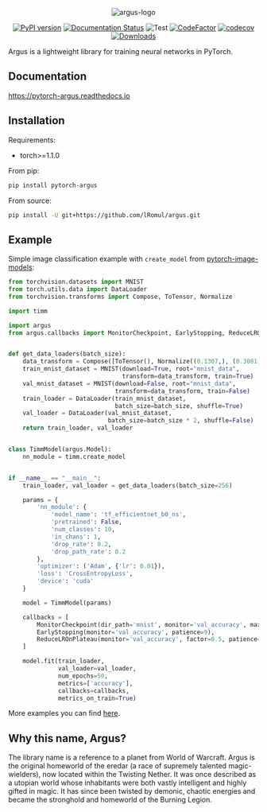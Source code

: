 <div align="center">

![argus-logo](https://raw.githubusercontent.com/lRomul/argus/master/assets/logo/argus_logo_white.png)

[![PyPI version](https://badge.fury.io/py/pytorch-argus.svg)](https://badge.fury.io/py/pytorch-argus)
[![Documentation Status](https://readthedocs.org/projects/pytorch-argus/badge/?version=latest)](https://pytorch-argus.readthedocs.io/en/latest/?badge=latest)
![Test](https://github.com/lRomul/argus/workflows/Test/badge.svg)
[![CodeFactor](https://www.codefactor.io/repository/github/lromul/argus/badge)](https://www.codefactor.io/repository/github/lromul/argus)
[![codecov](https://codecov.io/gh/lRomul/argus/branch/master/graph/badge.svg)](https://codecov.io/gh/lRomul/argus)
[![Downloads](https://pepy.tech/badge/pytorch-argus)](https://pepy.tech/project/pytorch-argus)

</div>

Argus is a lightweight library for training neural networks in PyTorch.

## Documentation

https://pytorch-argus.readthedocs.io

## Installation

Requirements: 
* torch>=1.1.0

From pip:

```bash
pip install pytorch-argus
```

From source:

```bash
pip install -U git+https://github.com/lRomul/argus.git
```

## Example

Simple image classification example with `create_model` from [pytorch-image-models](https://github.com/rwightman/pytorch-image-models):

```python
from torchvision.datasets import MNIST
from torch.utils.data import DataLoader
from torchvision.transforms import Compose, ToTensor, Normalize

import timm

import argus
from argus.callbacks import MonitorCheckpoint, EarlyStopping, ReduceLROnPlateau


def get_data_loaders(batch_size):
    data_transform = Compose([ToTensor(), Normalize((0.1307,), (0.3081,))])
    train_mnist_dataset = MNIST(download=True, root="mnist_data",
                                transform=data_transform, train=True)
    val_mnist_dataset = MNIST(download=False, root="mnist_data",
                              transform=data_transform, train=False)
    train_loader = DataLoader(train_mnist_dataset,
                              batch_size=batch_size, shuffle=True)
    val_loader = DataLoader(val_mnist_dataset,
                            batch_size=batch_size * 2, shuffle=False)
    return train_loader, val_loader


class TimmModel(argus.Model):
    nn_module = timm.create_model


if __name__ == "__main__":
    train_loader, val_loader = get_data_loaders(batch_size=256)

    params = {
        'nn_module': {
            'model_name': 'tf_efficientnet_b0_ns',
            'pretrained': False,
            'num_classes': 10,
            'in_chans': 1,
            'drop_rate': 0.2,
            'drop_path_rate': 0.2
        },
        'optimizer': ('Adam', {'lr': 0.01}),
        'loss': 'CrossEntropyLoss',
        'device': 'cuda'
    }

    model = TimmModel(params)

    callbacks = [
        MonitorCheckpoint(dir_path='mnist', monitor='val_accuracy', max_saves=3),
        EarlyStopping(monitor='val_accuracy', patience=9),
        ReduceLROnPlateau(monitor='val_accuracy', factor=0.5, patience=3)
    ]

    model.fit(train_loader,
              val_loader=val_loader,
              num_epochs=50,
              metrics=['accuracy'],
              callbacks=callbacks,
              metrics_on_train=True)
```

More examples you can find [here](https://pytorch-argus.readthedocs.io/en/latest/examples.html).


## Why this name, Argus?

The library name is a reference to a planet from World of Warcraft. 
Argus is the original homeworld of the eredar (a race of supremely talented magic-wielders), now located within the Twisting Nether. 
It was once described as a utopian world whose inhabitants were both vastly intelligent and highly gifted in magic. 
It has since been twisted by demonic, chaotic energies and became the stronghold and homeworld of the Burning Legion.

